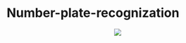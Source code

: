 # Number-plate-recognization
<p align="center">
  <img src="Number-plate-recognization/images/output.png">
</p>
